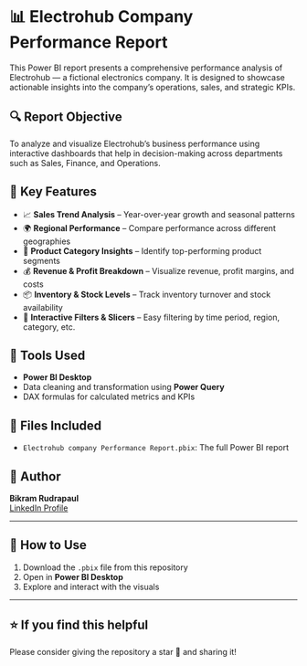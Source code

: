 # 📊 Electrohub Company Performance Report

This Power BI report presents a comprehensive performance analysis of Electrohub — a fictional electronics company. It is designed to showcase actionable insights into the company’s operations, sales, and strategic KPIs.

## 🔍 Report Objective
To analyze and visualize Electrohub’s business performance using interactive dashboards that help in decision-making across departments such as Sales, Finance, and Operations.

## 🧩 Key Features
- 📈 **Sales Trend Analysis** – Year-over-year growth and seasonal patterns
- 🌍 **Regional Performance** – Compare performance across different geographies
- 🛒 **Product Category Insights** – Identify top-performing product segments
- 💰 **Revenue & Profit Breakdown** – Visualize revenue, profit margins, and costs
- 📦 **Inventory & Stock Levels** – Track inventory turnover and stock availability
- 🧠 **Interactive Filters & Slicers** – Easy filtering by time period, region, category, etc.

## 🧪 Tools Used
- **Power BI Desktop**
- Data cleaning and transformation using **Power Query**
- DAX formulas for calculated metrics and KPIs

## 📁 Files Included
- `Electrohub company Performance Report.pbix`: The full Power BI report

## 📝 Author
**Bikram Rudrapaul**  
[LinkedIn Profile](https://www.linkedin.com/in/www.linkedin.com/in/bikram-rudrapaul/)

---

## 🚀 How to Use
1. Download the `.pbix` file from this repository
2. Open in **Power BI Desktop**
3. Explore and interact with the visuals

---

## ⭐️ If you find this helpful
Please consider giving the repository a star 🌟 and sharing it!
